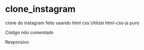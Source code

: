 # clone_instagram
clone do instagram feito usando html css
Utilizei html-css-js puro

*Código não comentado*

Responsivo
